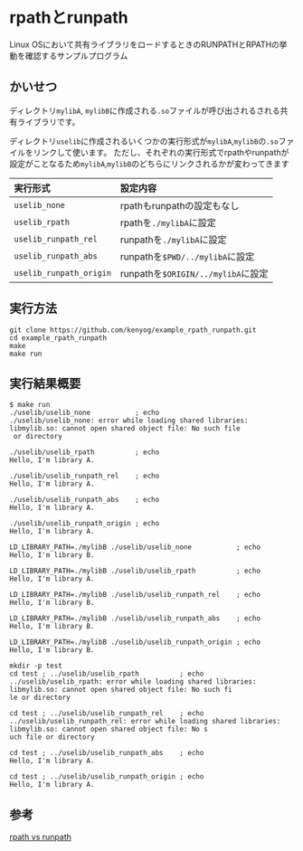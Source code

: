 # rpathとrunpath

Linux OSにおいて共有ライブラリをロードするときのRUNPATHとRPATHの挙動を確認するサンプルプログラム

## かいせつ

ディレクトリ`mylibA`, `mylibB`に作成される`.so`ファイルが呼び出されるされる共有ライブラリです。

ディレクトリ`uselib`に作成されるいくつかの実行形式が`mylibA`,`mylibB`の`.so`ファイルをリンクして使います。
ただし、それぞれの実行形式でrpathやrunpathが設定がことなるため`mylibA`,`mylibB`のどちらにリンクされるかが変わってきます

| 実行形式                | 設定内容                           |
|:--|:--|
| `uselib_none`           | rpathもrunpathの設定もなし         |
| `uselib_rpath`          | rpathを`./mylibA`に設定            |
| `uselib_runpath_rel`    | runpathを`./mylibA`に設定          |
| `uselib_runpath_abs`    | runpathを`$PWD/../mylibA`に設定    |
| `uselib_runpath_origin` | runpathを`$ORIGIN/../mylibA`に設定 |

## 実行方法

```
git clone https://github.com/kenyog/example_rpath_runpath.git
cd example_rpath_runpath
make
make run
```

## 実行結果概要

```
$ make run
./uselib/uselib_none           ; echo
./uselib/uselib_none: error while loading shared libraries: libmylib.so: cannot open shared object file: No such file
 or directory

./uselib/uselib_rpath          ; echo
Hello, I'm library A.

./uselib/uselib_runpath_rel    ; echo
Hello, I'm library A.

./uselib/uselib_runpath_abs    ; echo
Hello, I'm library A.

./uselib/uselib_runpath_origin ; echo
Hello, I'm library A.

LD_LIBRARY_PATH=./mylibB ./uselib/uselib_none           ; echo
Hello, I'm library B.

LD_LIBRARY_PATH=./mylibB ./uselib/uselib_rpath          ; echo
Hello, I'm library A.

LD_LIBRARY_PATH=./mylibB ./uselib/uselib_runpath_rel    ; echo
Hello, I'm library B.

LD_LIBRARY_PATH=./mylibB ./uselib/uselib_runpath_abs    ; echo
Hello, I'm library B.

LD_LIBRARY_PATH=./mylibB ./uselib/uselib_runpath_origin ; echo
Hello, I'm library B.

mkdir -p test
cd test ; ../uselib/uselib_rpath          ; echo
../uselib/uselib_rpath: error while loading shared libraries: libmylib.so: cannot open shared object file: No such fi
le or directory

cd test ; ../uselib/uselib_runpath_rel    ; echo
../uselib/uselib_runpath_rel: error while loading shared libraries: libmylib.so: cannot open shared object file: No s
uch file or directory

cd test ; ../uselib/uselib_runpath_abs    ; echo
Hello, I'm library A.

cd test ; ../uselib/uselib_runpath_origin ; echo
Hello, I'm library A.
```


## 参考

[rpath vs runpath](https://medium.com/obscure-system/rpath-vs-runpath-883029b17c45)
